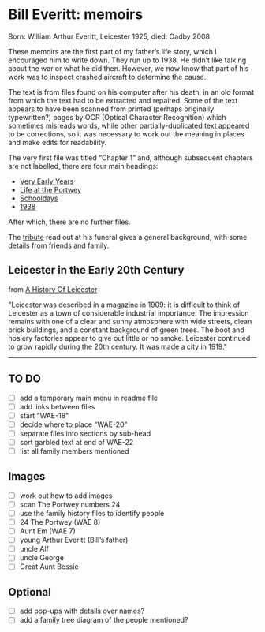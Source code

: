 # Bill Everitt: memoirs

Born: William Arthur Everitt, Leicester 1925, died: Oadby 2008

These memoirs are the first part of my father’s life story, which I encouraged him to write down. They run up to 1938. He didn’t like talking about the war or what he did then. However, we now know that part of his work was to inspect crashed aircraft to determine the cause.

The text is from files found on his computer after his death, in an old format from which the text had to be extracted and repaired. Some of the text appears to have been scanned from printed (perhaps originally typewritten?) pages by OCR (Optical Character Recognition) which sometimes misreads words, while other partially-duplicated text appeared to be corrections, so it was necessary to work out the meaning in places and make edits for readability.

The very first file was titled “Chapter 1” and, although subsequent chapters are not labelled, there are four main headings:

- [Very Early Years](https://daveeveritt.github.io/bill-everitt-memoirs/01-early-years/WAE-01.html)
- [Life at the Portwey](https://daveeveritt.github.io/bill-everitt-memoirs/02-the-portwey/WAE-08.html)
- [Schooldays](https://daveeveritt.github.io/bill-everitt-memoirs/03-schooldays/WAE-14.html)
- [1938](https://daveeveritt.github.io/bill-everitt-memoirs/04-1938/WAE-22.html)

After which, there are no further files.

The [tribute](tribute.md) read out at his funeral gives a general background, with some details from friends and family.

## Leicester in the Early 20th Century

from [A History Of Leicester](https://localhistories.org/a-history-of-leicester/)

"Leicester was described in a magazine in 1909: it is difficult to think of Leicester as a town of considerable industrial importance. The impression remains with one of a clear and sunny atmosphere with wide streets, clean brick buildings, and a constant background of green trees. The boot and hosiery factories appear to give out little or no smoke. Leicester continued to grow rapidly during the 20th century. It was made a city in 1919."

---

## TO DO

- [ ] add a temporary main menu in readme file
- [ ] add links between files
- [ ] start "WAE-18"
- [ ] decide where to place "WAE-20"
- [ ] separate files into sections by sub-head
- [ ] sort garbled text at end of WAE-22
- [ ] list all family members mentioned

## Images

- [ ] work out how to add images
- [ ] scan The Portwey numbers 24
- [ ] use the family history files to identify people
- [ ] 24 The Portwey (WAE 8)
- [ ] Aunt Em (WAE 7)
- [ ] young Arthur Everitt (Bill’s father)
- [ ] uncle Alf
- [ ] uncle George
- [ ] Great Aunt Bessie

## Optional

- [ ] add pop-ups with details over names?
- [ ] add a family tree diagram of the people mentioned?
